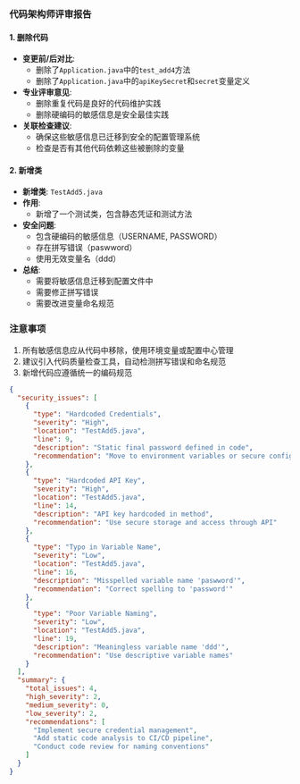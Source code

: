 ### 代码架构师评审报告

#### 1. 删除代码
- **变更前/后对比**:
  - 删除了`Application.java`中的`test_add4`方法
  - 删除了`Application.java`中的`apiKeySecret`和`secret`变量定义
- **专业评审意见**:
  - 删除重复代码是良好的代码维护实践
  - 删除硬编码的敏感信息是安全最佳实践
- **关联检查建议**:
  - 确保这些敏感信息已迁移到安全的配置管理系统
  - 检查是否有其他代码依赖这些被删除的变量

#### 2. 新增类
- **新增类**: `TestAdd5.java`
- **作用**:
  - 新增了一个测试类，包含静态凭证和测试方法
- **安全问题**:
  - 包含硬编码的敏感信息（USERNAME, PASSWORD）
  - 存在拼写错误（paswword）
  - 使用无效变量名（ddd）
- **总结**:
  - 需要将敏感信息迁移到配置文件中
  - 需要修正拼写错误
  - 需要改进变量命名规范

### 注意事项
1. 所有敏感信息应从代码中移除，使用环境变量或配置中心管理
2. 建议引入代码质量检查工具，自动检测拼写错误和命名规范
3. 新增代码应遵循统一的编码规范

```json
{
  "security_issues": [
    {
      "type": "Hardcoded Credentials",
      "severity": "High",
      "location": "TestAdd5.java",
      "line": 9,
      "description": "Static final password defined in code",
      "recommendation": "Move to environment variables or secure configuration store"
    },
    {
      "type": "Hardcoded API Key",
      "severity": "High",
      "location": "TestAdd5.java",
      "line": 14,
      "description": "API key hardcoded in method",
      "recommendation": "Use secure storage and access through API"
    },
    {
      "type": "Typo in Variable Name",
      "severity": "Low",
      "location": "TestAdd5.java",
      "line": 16,
      "description": "Misspelled variable name 'paswword'",
      "recommendation": "Correct spelling to 'password'"
    },
    {
      "type": "Poor Variable Naming",
      "severity": "Low",
      "location": "TestAdd5.java",
      "line": 19,
      "description": "Meaningless variable name 'ddd'",
      "recommendation": "Use descriptive variable names"
    }
  ],
  "summary": {
    "total_issues": 4,
    "high_severity": 2,
    "medium_severity": 0,
    "low_severity": 2,
    "recommendations": [
      "Implement secure credential management",
      "Add static code analysis to CI/CD pipeline",
      "Conduct code review for naming conventions"
    ]
  }
}
```